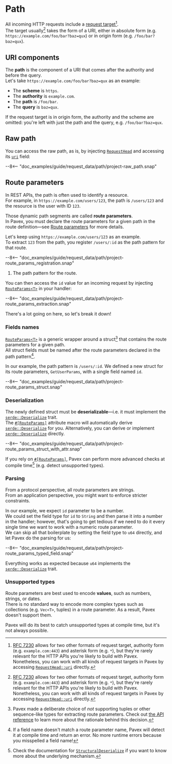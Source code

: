 # Path

All incoming HTTP requests include a [request target](https://datatracker.ietf.org/doc/html/rfc7230#section-5.3)[^rfc].  
The target usually[^rfc] takes the form of a URI, either in absolute form (e.g. `https://example.com/foo/bar?baz=qux`) or in
origin form (e.g. `/foo/bar?baz=qux`).

## URI components

The **path** is the component of a URI that comes after the authority and before the query.  
Let's take `https://example.com/foo/bar?baz=qux` as an example:

- The **scheme** is `https`.
- The **authority** is `example.com`.
- The **path** is `/foo/bar`.
- The **query** is `baz=qux`.

If the request target is in origin form, the authority and the scheme are omitted: you're left with just the path and the query,
e.g. `/foo/bar?baz=qux`.

## Raw path

You can access the raw path, as is, by injecting [`RequestHead`][RequestHead] and accessing its [`uri`][RequestHead::uri] field:

--8<-- "doc_examples/guide/request_data/path/project-raw_path.snap"

## Route parameters

In REST APIs, the path is often used to identify a resource.  
For example, in `https://example.com/users/123`, the path is `/users/123` and the resource is the user with ID `123`.

Those dynamic path segments are called **route parameters**.  
In Pavex, you must declare the route parameters for a given path in the route definition—see [Route parameters](../routing/path_patterns.md#route-parameters) 
for more details.

Let's keep using `https://example.com/users/123` as an example.  
To extract `123` from the path, you register `/users/:id` as the path pattern for that route.  

--8<-- "doc_examples/guide/request_data/path/project-route_params_registration.snap"

1. The path pattern for the route.

You can then access the `id` value for an incoming request by injecting [`RouteParams<T>`][RouteParams] in your handler:

--8<-- "doc_examples/guide/request_data/path/project-route_params_extraction.snap"

There's a lot going on here, so let's break it down!

### Fields names

[`RouteParams<T>`][RouteParams] is a generic wrapper around a struct[^why-struct] that contains the route parameters for a given path.  
All struct fields must be named after the route parameters declared in the path pattern[^wrong-name].

In our example, the path pattern is `/users/:id`.
We defined a new struct for its route parameters, `GetUserParams`, with a single field named `id`.

--8<-- "doc_examples/guide/request_data/path/project-route_params_struct.snap"

### Deserialization

The newly defined struct must be **deserializable**—i.e. it must implement the [`serde::Deserialize`][serde::Deserialize] trait.  
The [`#[RouteParams]`][RouteParamsMacro] attribute macro will automatically derive [`serde::Deserialize`][serde::Deserialize] for you. Alternatively, you can derive or implement [`serde::Deserialize`][serde::Deserialize] directly.  

--8<-- "doc_examples/guide/request_data/path/project-route_params_struct_with_attr.snap"

If you rely on [`#[RouteParams]`][RouteParamsMacro], Pavex can perform more advanced checks at compile time[^structural-deserialize] (e.g. detect unsupported types).

### Parsing

From a protocol perspective, all route parameters are strings.  
From an application perspective, you might want to enforce stricter constraints.

In our example, we expect `id` parameter to be a number.  
We could set the field type for `id` to `String` and then parse it into a number in the handler; however, that's going
to get tedious if we need to do it every single time we want to work with a numeric route parameter.  
We can skip all that boilerplate by setting the field type to `u64` directly, and let Pavex do the parsing for us:

--8<-- "doc_examples/guide/request_data/path/project-route_params_typed_field.snap"

Everything works as expected because `u64` implements the [`serde::Deserialize`][serde::Deserialize] trait.

### Unsupported types

Route parameters are best used to encode **values**, such as numbers, strings, or dates.  
There is no standard way to encode more complex types such as collections (e.g. `Vec<T>`, tuples) in a route parameter. 
As a result, Pavex doesn't support them.

Pavex will do its best to catch unsupported types at compile time, but it's not always possible. 

[^rfc]: [RFC 7230](https://datatracker.ietf.org/doc/html/rfc7230#section-5.3) allows for two other formats of request target,
    authority form (e.g. `example.com:443`) and asterisk form (e.g. `*`), but they're rarely relevant for 
    the HTTP APIs you're likely to build with Pavex.  
    Nonetheless, you can work with all kinds of request targets in Pavex by accessing [`RequestHead::uri`][RequestHead::uri]
    directly.

[^why-struct]: Pavex made a deliberate choice of _not_ supporting tuples or other sequence-like types for extracting route parameters. 
    Check out [the API reference](../../api_reference/pavex/request/route/struct.RouteParams.html#unsupported-types)
    to learn more about the rationale behind this decision.

[^wrong-name]: If a field name doesn't match a route parameter name, Pavex will detect it at compile time and return
    an error.
    No more runtime errors because you misspelled a field name!

[^structural-deserialize]: Check the documentation for [`StructuralDeserialize`][StructuralDeserialize] if you want
    to know more about the underlying mechanism.

[RequestHead]: ../../api_reference/pavex/request/struct.RequestHead.html
[RequestHead::uri]: ../../api_reference/pavex/request/struct.RequestHead.html#structfield.uri
[RouteParams]: ../../api_reference/pavex/request/route/struct.RouteParams.html
[RouteParamsMacro]: ../../api_reference/pavex/request/route/attr.RouteParams.html
[serde::Deserialize]: https://docs.rs/serde/latest/serde/trait.Deserialize.html
[StructuralDeserialize]: ../../api_reference/pavex/serialization/trait.StructuralDeserialize.html